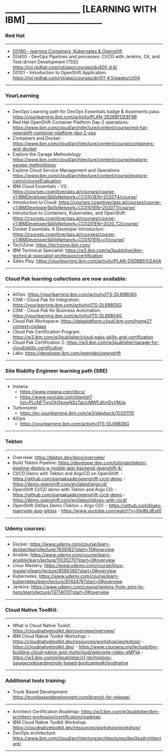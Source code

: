 # __________________ [LEARNING WITH IBM] __________________ 
### Red Hat
___________________________________________________________ 
- [D0180 - learning Containers, Kubernates & Openshift](https://rol.redhat.com/rol/app/courses/do180-4.5/pages/apa)
- D0400 - DevOps Pipelines and processes: CI/CD with Jenkins, Git, and Test-driven Development (TDD) https://rol.redhat.com/rol/app/courses/do400-4.6/
- D0101 - Introduction to OpenShift Application. https://rol.redhat.com/rol/app/courses/do101-4.5/pages/ch04
___________________________________________________________ 
### YourLearning
___________________________________________________________ 
- DevOps Learning path for DevOps Essentials badge & Assements pass: https://yourlearning.ibm.com/activity/PLAN-2626BFDE8F8B
- Red Hat OpenShift Container Platform Day-2 operations: https://www.ibm.com/cloud/architecture/content/course/red-hat-openshift-container-platform-day-2-ops
- Containers and Docker: https://www.ibm.com/cloud/architecture/content/course/containers-and-docker
- Explore the Garage Methodology: https://www.ibm.com/cloud/architecture/content/course/explore-garage-methodology
- Explore Cloud Service Management and Operations https://www.ibm.com/cloud/architecture/content/course/explore-csmo/courseEvaluation
- IBM Cloud Essentials - V3: https://courses.cognitiveclass.ai/courses/course-v1:IBMDeveloperSkillsNetwork+CC0103EN+2020T4/course/
- Introduction to Cloud: https://courses.cognitiveclass.ai/courses/course-v1:IBMDeveloperSkillsNetwork+CC0101EN+2020T1/course/
- Introduction to Containers, Kubernetes, and OpenShift: https://courses.cognitiveclass.ai/courses/course-v1:IBMDeveloperSkillsNetwork+CC0201EN+2020_T2/course/
- Docker Essentials: A Developer Introduction: https://courses.cognitiveclass.ai/courses/course-v1:IBMDeveloperSkillsNetwork+CO0101EN+v1/course/
- TechZone: https://techzone.ibm.com/
- IBM Technical Specialist: https://w3.ibm.com/w3publisher/ibm-technical-specialist-profession/certification
- Sales Play: https://yourlearning.ibm.com/activity/PLAN-D5DBB51CEA0A
___________________________________________________________ 
### Cloud Pak learning collections are now available:
___________________________________________________________ 
- AIOps: https://yourlearning.ibm.com/activity/ITS-DL69808G
- CSM - Cloud Pak for Integration: https://yourlearning.ibm.com/activity/ITS-DL69805G
- CSM - Cloud Pak for Business Automation: https://yourlearning.ibm.com/activity/ITS-DL69804G 
- Cloud Pak Workspace: https://dataplatform.cloud.ibm.com/home2?context=cpdaas
- Cloud Pak Certification Program: https://w3.ibm.com/w3publisher/cloud-paks-skills-and-certification
- Cloud Pak Certification 2: https://w3.ibm.com/w3publisher/garage-for-cloud/skills-certification
- Labs: https://developer.ibm.com/openlabs/openshift
___________________________________________________________ 
### Site Riabilty Engineer learning path (SRE)
___________________________________________________________ 
- Instana 
    - https://www.instana.com/docs/
    - https://www.youtube.com/playlist?list=PLcNFTiyvOH3pxwNSzTaUcMWFJKmDvVMJa
- Turbonomic 
    - https://ec.yourlearning.ibm.com/w3/playback/10201110
- AIOps
    - https://yourlearning.ibm.com/activity/ITS-DL69808G
___________________________________________________________ 
### Tekton
___________________________________________________________
- Overview: https://tekton.dev/docs/overview/ 
- Build Tekton Pipeline: https://developer.ibm.com/tutorials/tekton-pipeline-deploy-a-mobile-app-backend-openshift-4/
- CI/CD Demo with Tekton and ArgoCD on OpenShift: 
        - https://github.com/siamaksade/openshift-cicd-demo 
        - https://demo.openshift.com/en/latest/argocd/
- OpenShift CI/CD demo with Tekton and Argo CD:
        -  https://github.com/siamaksade/openshift-cicd-demo
        -  https://demo.openshift.com/en/latest/gitops-with-cicd/
- OpenShift GitOps Demo (Tekton + Argo CD):
        -  https://github.com/blues-man/vote-app-gitops
        -  https://www.youtube.com/watch?v=l0p8tLdEgt0 
___________________________________________________________ 
### Udemy courses:
___________________________________________________________ 
- Docker: https://www.udemy.com/course/learn-docker/learn/lecture/7838182?start=15#overview
- Ansible: https://www.udemy.com/course/learn-ansible/learn/lecture/11035270?start=0#overview
- Linux Mastery: https://www.udemy.com/course/linux-mastery/learn/lecture/8566360?start=0#overview
- Kubernetes: https://www.udemy.com/course/learn-kubernetes/learn/lecture/9742476?start=0#overview
- Jenkins: https://www.udemy.com/course/jenkins-from-zero-to-hero/learn/lecture/13714010?start=0#overview
___________________________________________________________ 
### Cloud Native ToolKit:
___________________________________________________________ 
-  What is Cloud Native Tookit: https://cloudnativetoolkit.dev/overview/overview/
-  IBM Cloud Native Toolkit Workshop: 
        -  https://cloudnativetoolkit.dev/resources/workshop/workshop/
        -  https://cloudnativetoolkit.dev/
        -  https://www.coursera.org/lecture/ibm-building-cloud-native-and-multicloud/welcome-video-qMPxk
        -  https://w3.ibm.com/w3publisher/s1-technology-garage/onboarding/role-based-bootcamps#cloudnative
___________________________________________________________ 
### Additional tools training:
- Trunk Based Development: https://trunkbaseddevelopment.com/branch-for-release/
___________________________________________________________ 
-  Architect Certification Roadmap: https://w3.ibm.com/w3publisher/ibm-architect-profession/certification/roadmap
-  IBM Cloud Native Toolkit Workshop: https://cloudnativetoolkit.dev/resources/workshop/workshop/
-  DevOps architecture: https://www.ibm.com/cloud/architecture/architectures/devOpsArchitecture/
___________________________________________________________ 

